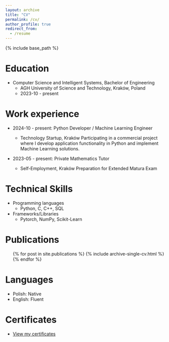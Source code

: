 ```yaml
---
layout: archive
title: "CV"
permalink: /cv/
author_profile: true
redirect_from:
  - /resume
---
```


{% include base_path %}

Education
======
* Computer Science and Intelligent Systems, Bachelor of Engineering
  * AGH University of Science and Technology, Kraków, Poland
  * 2023-10 - present

Work experience
======
* 2024-10 - present: Python Developer / Machine Learning Engineer
  * Technology Startup, Kraków
  Participating in a commercial project where I develop application functionality
  in Python and implement Machine Learning solutions.

* 2023-05 - present: Private Mathematics Tutor
  * Self-Employment, Kraków
  Preparation for Extended Matura Exam
  
Technical Skills
======
* Programming languages
  * Python, C, C++, SQL
* Frameworks/Libraries
  * Pytorch, NumPy, Scikit-Learn

Publications
======
  <ul>{% for post in site.publications %}
    {% include archive-single-cv.html %}
  {% endfor %}</ul>
  
Languages
======
* Polish: Native
* English: Fluent
  
Certificates
======
<ul>
  <li><a href="https://www.linkedin.com/in/miko%C5%82aj-ko%C5%82ek-2b41292a0/details/certifications/" target="_blank">View my certificates</a></li>
</ul>
  
